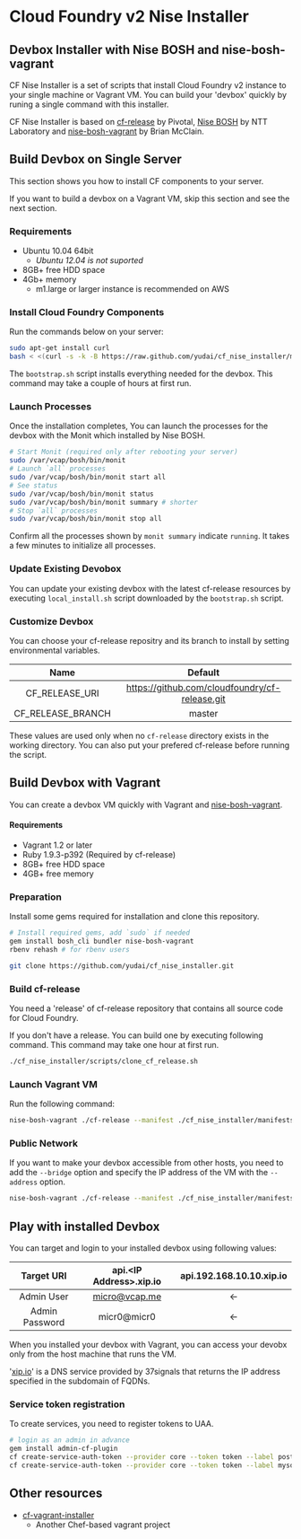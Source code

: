 # Cloud Foundry v2 Nise Installer

## Devbox Installer with Nise BOSH and nise-bosh-vagrant

CF Nise Installer is a set of scripts that install Cloud Foundry v2 instance to your single machine or Vagrant VM. You can build your 'devbox' quickly by runing a single command with this installer.

CF Nise Installer is based on [cf-release](https://github.com/cloudfoundry/cf-release) by Pivotal, [Nise BOSH](http://github.com/nttlabs/nise_bosh/) by NTT Laboratory and [nise-bosh-vagrant](https://github.com/BrianMMcClain/nise-bosh-vagrant) by Brian McClain.

## Build Devbox on Single Server

This section shows you how to install CF components to your server.

If you want to build a devbox on a Vagrant VM, skip this section and see the next section.

### Requirements

* Ubuntu 10.04 64bit
   * *Ubuntu 12.04 is not suported*
* 8GB+ free HDD space
* 4Gb+ memory
   * m1.large or larger instance is recommended on AWS

### Install Cloud Foundry Components

Run the commands below on your server:

```sh
sudo apt-get install curl
bash < <(curl -s -k -B https://raw.github.com/yudai/cf_nise_installer/master/scripts/bootstrap.sh)
```

The `bootstrap.sh` script installs everything needed for the devbox. This command may take a couple of hours at first run.

### Launch Processes

Once the installation completes, You can launch the processes for the devbox with the Monit which installed by Nise BOSH.

```sh
# Start Monit (required only after rebooting your server)
sudo /var/vcap/bosh/bin/monit
# Launch `all` processes
sudo /var/vcap/bosh/bin/monit start all
# See status
sudo /var/vcap/bosh/bin/monit status
sudo /var/vcap/bosh/bin/monit summary # shorter
# Stop `all` processes
sudo /var/vcap/bosh/bin/monit stop all
```
Confirm all the processes shown by `monit summary` indicate `running`. It takes a few minutes to initialize all processes.

### Update Existing Devobox

You can update your existing devbox with the latest cf-release resources by executing `local_install.sh` script downloaded by the `bootstrap.sh` script.


### Customize Devbox

You can choose your cf-release repositry and its branch to install by setting environmental variables.

| Name              | Default                                        |
| :---------------: | :--------------------------------------------: |
| CF_RELEASE_URI     | https://github.com/cloudfoundry/cf-release.git |
| CF_RELEASE_BRANCH | master                                         |

These values are used only when no `cf-release` directory exists in the working directory. You can also put your prefered cf-release before running the script.

## Build Devbox with Vagrant

You can create a devbox VM quickly with Vagrant and [nise-bosh-vagrant](https://github.com/BrianMMcClain/nise-bosh-vagrant).

#### Requirements

* Vagrant 1.2 or later
* Ruby 1.9.3-p392 (Required by cf-release)
* 8GB+ free HDD space
* 4GB+ free memory

### Preparation

Install some gems required for installation and clone this repository.

```sh
# Install required gems, add `sudo` if needed
gem install bosh_cli bundler nise-bosh-vagrant
rbenv rehash # for rbenv users

git clone https://github.com/yudai/cf_nise_installer.git
```

### Build cf-release

You need a 'release' of cf-release repository that contains all source code for Cloud Foundry.

If you don't have a release. You can build one by executing following command. This command may take one hour at first run.

```sh
./cf_nise_installer/scripts/clone_cf_release.sh
```

### Launch Vagrant VM

Run the following command:

```sh
nise-bosh-vagrant ./cf-release --manifest ./cf_nise_installer/manifests/micro.yml --postinstall ./cf_nise_installer/scripts/postinstall.sh --memory 4096 --start
```

### Public Network

If you want to make your devbox accessible from other hosts, you need to add the `--bridge` option and specify the IP address of the VM with the `--address` option.

```sh
nise-bosh-vagrant ./cf-release --manifest ./cf_nise_installer/manifests/micro.yml --postinstall ./cf_nise_installer/scripts/postinstall.sh --memory 4096 --start --bridge --address 10.1.1.39
```

## Play with installed Devbox

You can target and login to your installed devbox using following values:


| Target URI     | api.\<IP Address\>.xip.io | api.192.168.10.10.xip.io |
| :------------: | :-----------------------: | :----------------------: |
| Admin User     | micro@vcap.me             | <-                       |
| Admin Password | micr0@micr0               | <-                       |

When you installed your devbox with Vagrant, you can access your devobx only from the host machine that runs the VM.

'[xip.io](http://xip.io/)' is a DNS service provided by 37signals that returns the IP address specified in the subdomain of FQDNs.

### Service token registration

To create services, you need to register tokens to UAA.

```sh
# login as an admin in advance
gem install admin-cf-plugin
cf create-service-auth-token --provider core --token token --label postgresql
cf create-service-auth-token --provider core --token token --label mysql
```

## Other resources

* [cf-vagrant-installer](https://github.com/Altoros/cf-vagrant-installer)
   * Another Chef-based vagrant project
